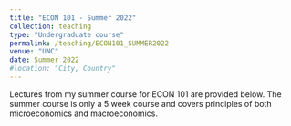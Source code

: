 ```yaml
---
title: "ECON 101 - Summer 2022"
collection: teaching
type: "Undergraduate course"
permalink: /teaching/ECON101_SUMMER2022
venue: "UNC"
date: Summer 2022
#location: "City, Country"
---
```


Lectures from my summer course for ECON 101 are provided below. The summer course is only a 5 week course and covers principles of both microeconomics and macroeconomics.

<!---
Heading 1
======

Heading 2
======

Heading 3
======

--->
